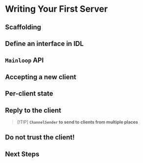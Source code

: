 # Writing Your First Server


## Scaffolding

## Define an interface in IDL

## `Mainloop` API

## Accepting a new client

## Per-client state

## Reply to the client

> [!TIP] **`ChannelSender` to send to clients from multiple places**

## Do not trust the client!

## Next Steps
